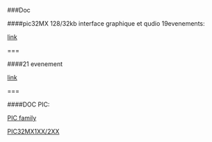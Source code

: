 ###Doc

####pic32MX 128/32kb interface graphique et qudio 19evenements: 

[link](http://fr.farnell.com/microchip/pic32mx250f128b-i-ss/microcont-32-bits-128kb-flash/dp/2097774)

===

####21 evenement

[link](http://fr.farnell.com/microchip/pic32mx150f128b-i-so/micro-32-bits-128kb-flash-28soic/dp/2313766)

===

####DOC PIC:

[PIC family](http://hades.mech.northwestern.edu/images/2/21/61132B_PIC32ReferenceManual.pdf)

[PIC32MX1XX/2XX](http://ww1.microchip.com/downloads/en/DeviceDoc/60001168J.pdf)

